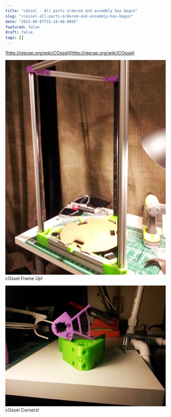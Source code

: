 ```yaml
---
title: "cOssel - All parts ordered and assembly has begun"
slug: "/cossel-all-parts-ordered-and-assembly-has-begun"
date: "2013-08-07T15:14:48.000Z"
featured: false
draft: false
tags: []
---
```


[http://reprap.org/wiki/COssel](http://reprap.org/wiki/COssel)

[![cOssel Frame Up!](./images/20130807_001146.jpg)](./images/20130807_001146.jpg) cOssel Frame Up!

[![cOssel Corners!](./images/Cossel_corners.jpg)](http://reprap.org/wiki/COssel) cOssel Corners!
